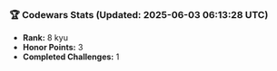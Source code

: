 ### 🏆 Codewars Stats (Updated: 2025-06-03 06:13:28 UTC)

- **Rank:** 8 kyu
- **Honor Points:** 3
- **Completed Challenges:** 1
